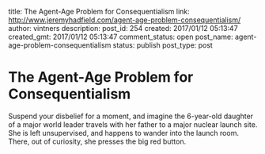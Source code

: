 title: The Agent-Age Problem for Consequentialism
link: http://www.jeremyhadfield.com/agent-age-problem-consequentialism/
author: vintners
description: 
post_id: 254
created: 2017/01/12 05:13:47
created_gmt: 2017/01/12 05:13:47
comment_status: open
post_name: agent-age-problem-consequentialism
status: publish
post_type: post

# The Agent-Age Problem for Consequentialism

Suspend your disbelief for a moment, and imagine the 6-year-old daughter of a major world leader travels with her father to a major nuclear launch site. She is left unsupervised, and happens to wander into the launch room. There, out of curiosity, she presses the big red button.